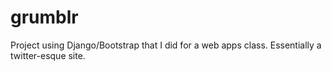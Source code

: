 grumblr
=======

Project using Django/Bootstrap that I did for a web apps class. Essentially a twitter-esque site.
